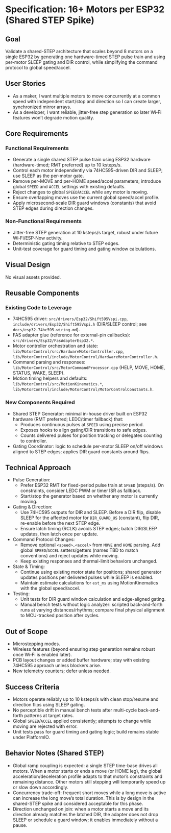 # Specification: 16+ Motors per ESP32 (Shared STEP Spike)

## Goal
Validate a shared-STEP architecture that scales beyond 8 motors on a single ESP32 by generating one hardware-timed STEP pulse train and using per-motor SLEEP gating and DIR control, while simplifying the command protocol to global speed/accel.

## User Stories
- As a maker, I want multiple motors to move concurrently at a common speed with independent start/stop and direction so I can create larger, synchronized mirror arrays.
- As a developer, I want reliable, jitter-free step generation so later Wi‑Fi features won’t degrade motion quality.

## Core Requirements
### Functional Requirements
- Generate a single shared STEP pulse train using ESP32 hardware (hardware-timed; RMT preferred) up to 10 ksteps/s.
- Control each motor independently via 74HC595-driven DIR and SLEEP; use SLEEP as the per-motor gate.
- Remove per-MOVE and per-HOME speed/accel parameters; introduce global `SPEED` and `ACCEL` settings with existing defaults.
- Reject changes to global `SPEED`/`ACCEL` while any motor is moving.
- Ensure overlapping moves use the current global speed/accel profile.
- Apply microsecond-scale DIR guard windows (constants) that avoid STEP edges during direction changes.

### Non-Functional Requirements
- Jitter-free STEP generation at 10 ksteps/s target, robust under future Wi‑Fi/ESP‑Now activity.
- Deterministic gating timing relative to STEP edges.
- Unit-test coverage for guard timing and gating window calculations.

## Visual Design
No visual assets provided.

## Reusable Components
### Existing Code to Leverage
- 74HC595 driver: `src/drivers/Esp32/Shift595Vspi.cpp`, `include/drivers/Esp32/Shift595Vspi.h` (DIR/SLEEP control; see `docs/esp32-74hc595-wiring.md`).
- FAS adapter glue (reference for external-pin callbacks): `src/drivers/Esp32/FasAdapterEsp32.*`.
- Motor controller orchestration and state: `lib/MotorControl/src/HardwareMotorController.cpp`, `lib/MotorControl/include/MotorControl/HardwareMotorController.h`.
- Command parsing and responses: `lib/MotorControl/src/MotorCommandProcessor.cpp` (HELP, MOVE, HOME, STATUS, WAKE, SLEEP).
- Motion timing helpers and defaults: `lib/MotorControl/src/MotionKinematics.*`, `lib/MotorControl/include/MotorControl/MotorControlConstants.h`.

### New Components Required
- Shared STEP Generator: minimal in-house driver built on ESP32 hardware (RMT preferred; LEDC/timer fallback) that:
  - Produces continuous pulses at `SPEED` using precise period.
  - Exposes hooks to align gating/DIR transitions to safe edges.
  - Counts delivered pulses for position tracking or delegates counting to controller.
- Gating Coordinator: logic to schedule per-motor SLEEP on/off windows aligned to STEP edges; applies DIR guard constants around flips.

## Technical Approach
- Pulse Generation:
  - Prefer ESP32 RMT for fixed-period pulse train at `SPEED` (steps/s). On constraints, consider LEDC PWM or timer ISR as fallback.
  - Start/stop the generator based on whether any motor is currently moving.
- Gating & Direction:
  - Use 74HC595 outputs for DIR and SLEEP. Before a DIR flip, disable SLEEP for the affected motor for `DIR_GUARD_US` (constant), flip DIR, re-enable before the next STEP edge.
  - Ensure latch timing (RCLK) avoids STEP edges; batch DIR/SLEEP updates, then latch once per update.
- Command Protocol Changes:
  - Remove optional `<speed>,<accel>` from `MOVE` and `HOME` parsing. Add global `SPEED`/`ACCEL` setters/getters (names TBD to match conventions) and reject updates while moving.
  - Keep existing responses and thermal-limit behaviors unchanged.
- State & Timing:
  - Continue using existing motor state for positions; shared generator updates positions per delivered pulses while SLEEP is enabled.
  - Maintain estimate calculations for `est_ms` using MotionKinematics with the global speed/accel.
- Testing:
  - Unit tests for DIR guard window calculation and edge-aligned gating.
  - Manual bench tests without logic analyzer: scripted back-and-forth runs at varying distances/rhythms; compare final physical alignment to MCU-tracked position after cycles.

## Out of Scope
- Microstepping modes.
- Wireless features (beyond ensuring step generation remains robust once Wi‑Fi is enabled later).
- PCB layout changes or added buffer hardware; stay with existing 74HC595 approach unless blockers arise.
- New telemetry counters; defer unless needed.

## Success Criteria
- Motors operate reliably up to 10 ksteps/s with clean stop/resume and direction flips using SLEEP gating.
- No perceptible drift in manual bench tests after multi-cycle back-and-forth patterns at target rates.
- Global `SPEED`/`ACCEL` applied consistently; attempts to change while moving are rejected with error.
- Unit tests pass for guard timing and gating logic; build remains stable under PlatformIO.

## Behavior Notes (Shared STEP)
- Global ramp coupling is expected: a single STEP time-base drives all motors. When a motor starts or ends a move (or HOME leg), the global acceleration/deceleration profile adapts to that motor’s constraints and remaining distance. Other motors still stepping will temporarily speed up or slow down accordingly.
- Concurrency trade-off: frequent short moves while a long move is active can increase the long move’s total duration. This is by design in the shared-STEP spike and considered acceptable for this phase.
- Direction unchanged on join: when a motor starts a move and its direction already matches the latched DIR, the adapter does not drop SLEEP or schedule a guard window; it enables immediately without a pause.
